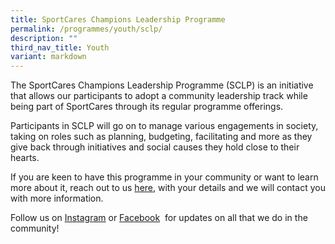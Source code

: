 ```yaml
---
title: SportCares Champions Leadership Programme
permalink: /programmes/youth/sclp/
description: ""
third_nav_title: Youth
variant: markdown
---
```

The SportCares Champions Leadership Programme (SCLP) is an initiative that allows our participants to adopt a community leadership track while being part of SportCares through its regular programme offerings. 

Participants in SCLP will go on to manage various engagements in society, taking on roles such as planning, budgeting, facilitating and more as they give back through initiatives and social causes they hold close to their hearts.

If you are keen to have this programme in your community or want to learn more about it, reach out to us [here](mailto:sportcares@sport.gov.sg), with your details and we will contact you with more information.

Follow us on&nbsp;[Instagram](https://www.instagram.com/sportcares/)&nbsp;or&nbsp;[Facebook](https://www.facebook.com/SportCaresSG)&nbsp; for updates on all that we do in the community!